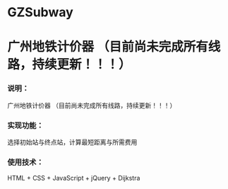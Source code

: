 # GZSubway
# 广州地铁计价器 （目前尚未完成所有线路，持续更新！！！）

### 说明：
广州地铁计价器 （目前尚未完成所有线路，持续更新！！！）


### 实现功能：
选择初始站与终点站，计算最短距离与所需费用


### 使用技术：
HTML + CSS + JavaScript + jQuery + Dijkstra
